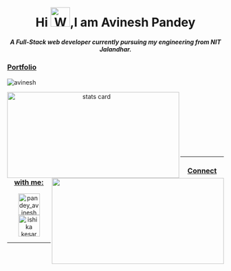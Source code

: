 <h1 align="center">Hi <img src="https://raw.githubusercontent.com/nixin72/nixin72/master/wave.gif" 
         alt="Waving hand animated gif"
         height="45"
         width="45" />,I am Avinesh Pandey</h1>
    <h5 align="center">
        A Full-Stack web developer currently pursuing my engineering from NIT Jalandhar. 
         <br>
  
###                              [Portfolio](https://avineshpandey.netlify.app/)

<!-- **avinesh2101/avinesh2101** is a ✨ _special_ ✨ repository because its `README.md` (this file) appears on your GitHub profile. -->

<p > <img src="https://komarev.com/ghpvc/?username=avinesh2101&label=Profile%20views&color=0e75b6&style=flat" alt="avinesh" /> </p>
         
<p>
<a align= "center" href="https://github.com/avinesh2101">
<img align="left" alt= "stats card" height="200px" width="400" src="https://github-readme-streak-stats.herokuapp.com/?user=avinesh2101&theme=radical">
<!-- <img align="right" height="350" width="400" src="https://cdn.dribbble.com/users/2238041/screenshots/4763918/working.gif" /> </a> -->
<img align="right" height="200px" width="400" src="https://github-readme-stats.vercel.app/api?username=avinesh2101&count_private=true&theme=radical&show_icons=true" />
         
</p>
<br><br><br><br><br><br><br><br>
<hr>
<!-- <p align="left"> <a href="https://twitter.com/pandey_avinesh" target="blank"><img src="https://img.shields.io/twitter/follow/pandey_avinesh?logo=twitter&style=for-the-badge" alt="pandey_avinesh" /></a> </p> -->

<h3 align="center">Connect with me:</h3>
<p align="center">
<a href="https://twitter.com/pandey_avinesh" target="blank"><img align="center" src="https://img.icons8.com/cute-clipart/64/000000/twitter.png" alt="pandey_avinesh" height="50" width="50" /></a> 
<a href="https://www.linkedin.com/in/avineshpandey/" target="blank"><img align="center" src="https://img.icons8.com/cute-clipart/64/000000/linkedin.png" alt="ishika kesarwani" height="50" width="50" /></a>
</p>

<hr>
